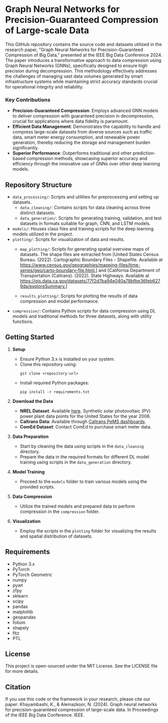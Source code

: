 # Graph Neural Networks for Precision-Guaranteed Compression of Large-scale Data

This GitHub repository contains the source code and datasets utilized in the research paper, "Graph Neural Networks for Precision-Guaranteed Compression of Big Data," presented at the IEEE Big Data Conference 2024. The paper introduces a transformative approach to data compression using Graph Neural Networks (GNNs), specifically designed to ensure high precision during decompression. This methodology effectively addresses the challenges of managing vast data volumes generated by smart infrastructure systems while maintaining strict accuracy standards crucial for operational integrity and reliability.

### Key Contributions

- **Precision-Guaranteed Compression**: Employs advanced GNN models to deliver compression with guaranteed precision in decompression, crucial for applications where data fidelity is paramount.
- **Efficient Data Management**: Demonstrates the capability to handle and compress large-scale datasets from diverse sources such as traffic data, smart meter energy consumption, and renewable power generation, thereby reducing the storage and management burden significantly.
- **Superior Performance**: Outperforms traditional and other prediction-based compression methods, showcasing superior accuracy and efficiency through the innovative use of GNNs over other deep learning models.

## Repository Structure

- `data_processing/`: Scripts and utilities for preprocessing and setting up datasets.
  - `data_cleaning/`: Contains scripts for data cleaning across three distinct datasets.
  - `data_generation/`: Scripts for generating training, validation, and test datasets in formats suitable for graph, CNN, and LSTM models.
- `models/`: Houses class files and training scripts for the deep learning models utilized in the project.
- `plotting/`: Scripts for visualization of data and results.
  - `map_plotting/`: Scripts for generating spatial overview maps of datasets. 
      The shape files are extracted from [United States Census Bureau. (2022). Cartographic Boundary Files - Shapefile. Available at https://www.census.gov/geographies/mapping-files/time-series/geo/carto-boundary-file.html.] and [California Department of Transportation (Caltrans). (2022). State Highways. Available at https://gis.data.ca.gov/datasets/77f2d7ba94e040a78bfbe36feb6279da/exploreSummary.]
  
  - `results_plotting/`: Scripts for plotting the results of data compression and model performance.
- `compression/`: Contains Python scripts for data compression using DL models and traditional methods for three datasets, along with utility functions.


## Getting Started

1. **Setup**
   - Ensure Python 3.x is installed on your system.
   - Clone this repository using:
     ```
     git clone <repository-url>
     ```
   - Install required Python packages:
     ```
     pip install -r requirements.txt
     ```

2. **Download the Data**
   - **NREL Dataset**: Available [here](https://www.nrel.gov/grid/solar-power-data.html). Synthetic solar photovoltaic (PV) power plant data points for the United States for the year 2006.
   - **Caltrans Data**: Available through [Caltrans PeMS dashboards](https://pems.dot.ca.gov/?dnode=Clearinghouse&type=station_5min&district_id=7&submit=Submit).
   - **ComEd Dataset**: Contact ComEd to purchase smart meter data.

3. **Data Preparation**
   - Start by cleaning the data using scripts in the `data_cleaning` directory.
   - Prepare the data in the required formats for different DL model training using scripts in the `data_generation` directory.

4. **Model Training**
   - Proceed to the `models` folder to train various models using the provided scripts.

5. **Data Compression**
   - Utilize the trained models and prepared data to perform compression in the `compression` folder.

6. **Visualization**
   - Employ the scripts in the `plotting` folder for visualizing the results and spatial distribution of datasets.

## Requirements

- Python 3.x
- PyTorch
- PyTorch Geometric
- numpy
- pywt
- zfpy
- sklearn
- scipy
- pandas
- matplotlib
- geopandas
- folium
- shapely
- fitz
- PTL

## License

This project is open-sourced under the MIT License. See the LICENSE file for more details.

## Citation
If you use this code or the framework in your research, please cite our paper:
Khayambashi, K., & Alemazkoor, N. (2024). Graph neural networks for precision-guaranteed compression of large-scale data. In Proceedings of the IEEE Big Data Conference. IEEE.

